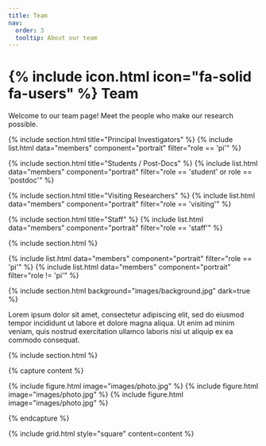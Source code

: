 ```yaml
---
title: Team
nav:
  order: 3
  tooltip: About our team
---
```


# {% include icon.html icon="fa-solid fa-users" %} Team

Welcome to our team page! Meet the people who make our research possible.

{% include section.html title="Principal Investigators" %}
{% include list.html data="members" component="portrait" filter="role == 'pi'" %}

{% include section.html title="Students / Post-Docs" %}
{% include list.html data="members" component="portrait" filter="role == 'student' or role == 'postdoc'" %}

{% include section.html title="Visiting Researchers" %}
{% include list.html data="members" component="portrait" filter="role == 'visiting'" %}

{% include section.html title="Staff" %}
{% include list.html data="members" component="portrait" filter="role == 'staff'" %}

{% include section.html %}

{% include list.html data="members" component="portrait" filter="role == 'pi'" %}
{% include list.html data="members" component="portrait" filter="role != 'pi'" %}

{% include section.html background="images/background.jpg" dark=true %}

Lorem ipsum dolor sit amet, consectetur adipiscing elit, sed do eiusmod tempor
incididunt ut labore et dolore magna aliqua. Ut enim ad minim veniam, quis
nostrud exercitation ullamco laboris nisi ut aliquip ex ea commodo consequat.

{% include section.html %}

{% capture content %}

{% include figure.html image="images/photo.jpg" %}
{% include figure.html image="images/photo.jpg" %}
{% include figure.html image="images/photo.jpg" %}

{% endcapture %}

{% include grid.html style="square" content=content %}

